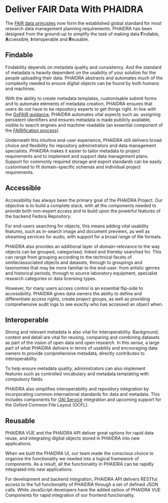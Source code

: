 # Deliver FAIR Data With PHAIDRA

The [FAIR data principles](https://www.go-fair.org/fair-principles/) now form the established global standard for most research data management planning requirements. PHAIDRA has been designed from the ground-up to simplify the task of making data **F**indable, **A**ccessible, **I**nteroperable and **R**eusable.

## Findable

Findability depends on metadata quality and consistency. And the standard of metadata is heavily dependent on the usability of your solution for the people uploading their data. PHAIDRA abstracts and automates much of the complexity needed to ensure digital objects can be found by both humans and machines.

With the ability to create metadata templates, customisable submit forms and to automate elements of metadata creation, PHAIDRA ensures that users do not have to be repository experts to get things right. In line with the [GoFAIR guidance](https://www.go-fair.org/fair-principles/), PHAIDRA automates vital aspects such as: assigning persistent identifiers and ensures metadata is made publicly available, visible to search engines and machine-readable (an essential component of the [FAIRification process](https://www.go-fair.org/fair-principles/fairification-process/)).

Underneath this intuitive end-user experience, PHAIDRA still delivers broad choice and flexibility for repository administrators and data management specialists. PHAIDRA makes it easier to tailor metadata to project requirements and to implement and support data management plans. Support for commonly required storage and export standards can be easily customised to fit domain-specific schemas and individual project requirements. 

<!-- [Possibly add in a table of supported schemas here] -->

## Accessible

Accessibility has always been the primary goal of the PHAIDRA Project. 
Our objective is to build a complete stack, with all the components needed to provide both non-expert access and to build upon the powerful features of the backend Fedora Repository. 

For end-users searching for objects, this means adding vital usability features, such as in-search image and document previews, as well as streaming services for audio, with support for a broad range of file formats. 

PHAIDRA also provides an additional layer of domain-relevance to the way objects can be grouped, categorised, linked and thereby searched for. This can range from grouping according to the technical facets of similar/associated objects and datasets, through to groupings and taxonomies that may be more familiar to the end-user: from artistic genres and historical periods, through to source laboratory equipment, specialist research categories or data licensing types.  

However, for many users access control is an essential flip-side to accessibility. PHAIDRA gives data owners the ability to define and differentiate access rights, create project groups, as well as providing comprehensive audit logs to see exactly who has accessed an object when.
 
## Interoperable

Strong and relevant metadata is also vital for interoperability. Background, context and detail are vital for reusing, comparing and combining datasets as part of the vision of open data and open research. In this sense, a large part of what PHAIDRA delivers in terms of usability and encouraging data owners to provide comprehensive metadata, directly contributes to interoperability.

To help ensure metadata quality, administrators can also implement features such as controlled vocabulary and metadata templating with compulsory fields. 

PHAIDRA also simplifies interoperability and repository integration by incorporating common international standards for data and metadata. This includes components for [OAI Service](http://www.openarchives.org/pmh/) integration and upcoming support for the Oxford Common File Layout (OCFL).   
  
## Reusable

PHAIDRA VUE and the PHAIDRA API deliver great options for rapid data reuse, and integrating digital objects stored in PHAIDRA into new applications. 

When we built the PHAIDRA UI, our team made the conscious choice to organise the functionality we needed into a logical framework of components. As a result, all the functionality in PHAIDRA can be rapidly integrated into new applications.

For development and backend integration, PHAIDRA API delivers RESTful access to the full functionality of PHAIDRA through a set of defined JSON calls. While JavaScript developers have the added option of PHAIDRA VUE Components for rapid integration of our frontend functionality.  






